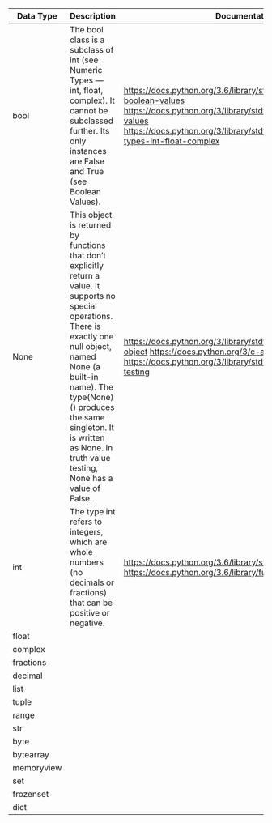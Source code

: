 | Data Type  | Description                                                                                                                                                                                                                                                                                             | Documentation                                                                                                                                                                                                              |
| ---------- | ------------------------------------------------------------------------------------------------------------------------------------------------------------------------------------------------------------------------------------------------------------------------------------------------------- | -------------------------------------------------------------------------------------------------------------------------------------------------------------------------------------------------------------------------- |
| bool       | The bool class is a subclass of int (see Numeric Types — int, float, complex).  It cannot be subclassed further.  Its only instances are False and True (see Boolean Values).                                                                                                                           | https://docs.python.org/3.6/library/stdtypes.html#bltin-boolean-values  https://docs.python.org/3/library/stdtypes.html#boolean-values  https://docs.python.org/3/library/stdtypes.html#numeric-types-int-float-complex    |
| None       | This object is returned by functions that don’t explicitly return a value. It supports no special operations. There is exactly one null object, named None (a built-in name). The type(None)() produces the same singleton. It is written as None.   In truth value testing, None has a value of False. | https://docs.python.org/3/library/stdtypes.html#the-null-object  https://docs.python.org/3/c-api/none.html  https://docs.python.org/3/library/stdtypes.html#truth-value-testing                                            |
| int        | The type int refers to integers, which are whole numbers (no decimals or fractions) that can be positive or negative.                                                                                                                                                                                   | https://docs.python.org/3.6/library/stdtypes.html#typesnumeric  https://docs.python.org/3.6/library/functions.html#int                                                                                                     |
| float      |                                                                                                                                                                                                                                                                                                         |                                                                                                                                                                                                                            |
| complex    |                                                                                                                                                                                                                                                                                                         |                                                                                                                                                                                                                            |
| fractions  |                                                                                                                                                                                                                                                                                                         |                                                                                                                                                                                                                            |
| decimal    |                                                                                                                                                                                                                                                                                                         |                                                                                                                                                                                                                            |
| list       |                                                                                                                                                                                                                                                                                                         |                                                                                                                                                                                                                            |
| tuple      |                                                                                                                                                                                                                                                                                                         |                                                                                                                                                                                                                            |
| range      |                                                                                                                                                                                                                                                                                                         |                                                                                                                                                                                                                            |
| str        |                                                                                                                                                                                                                                                                                                         |                                                                                                                                                                                                                            |
| byte       |                                                                                                                                                                                                                                                                                                         |                                                                                                                                                                                                                            |
| bytearray  |                                                                                                                                                                                                                                                                                                         |                                                                                                                                                                                                                            |
| memoryview |                                                                                                                                                                                                                                                                                                         |                                                                                                                                                                                                                            |
| set        |                                                                                                                                                                                                                                                                                                         |                                                                                                                                                                                                                            |
| frozenset  |                                                                                                                                                                                                                                                                                                         |                                                                                                                                                                                                                            |
| dict       |                                                                                                                                                                                                                                                                                                         |                                                                                                                                                                                                                            |
